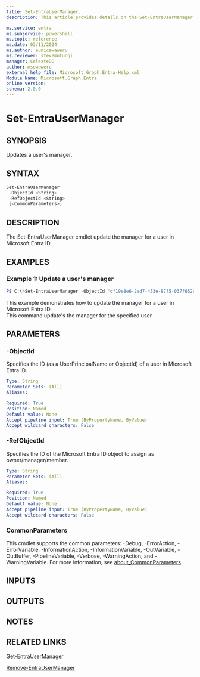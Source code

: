 ```yaml
---
title: Set-EntraUserManager.
description: This article provides details on the Set-EntraUserManager command.

ms.service: entra
ms.subservice: powershell
ms.topic: reference
ms.date: 03/11/2024
ms.author: eunicewaweru
ms.reviewer: stevemutungi
manager: CelesteDG
author: msewaweru
external help file: Microsoft.Graph.Entra-Help.xml
Module Name: Microsoft.Graph.Entra
online version:
schema: 2.0.0
---
```


# Set-EntraUserManager

## SYNOPSIS
Updates a user's manager.

## SYNTAX

```powershell
Set-EntraUserManager 
 -ObjectId <String> 
 -RefObjectId <String> 
 [<CommonParameters>]
```

## DESCRIPTION
The Set-EntraUserManager cmdlet update the manager for a user in Microsoft Entra ID.

## EXAMPLES

### Example 1: Update a user's manager
```powershell
PS C:\>Set-EntraUserManager -ObjectId "df19e8e6-2ad7-453e-87f5-037f6529ae16" -RefObjectId "df19e8e6-2ad7-453e-87f5-037f6529ae16"
```

This example demonstrates how to update the manager for a user in Microsoft Entra ID.     
This command update's the manager for the specified user.

## PARAMETERS

### -ObjectId
Specifies the ID (as a UserPrincipalName or ObjectId) of a user in Microsoft Entra ID.

```yaml
Type: String
Parameter Sets: (All)
Aliases:

Required: True
Position: Named
Default value: None
Accept pipeline input: True (ByPropertyName, ByValue)
Accept wildcard characters: False
```

### -RefObjectId
Specifies the ID of the Microsoft Entra ID object to assign as owner/manager/member.

```yaml
Type: String
Parameter Sets: (All)
Aliases:

Required: True
Position: Named
Default value: None
Accept pipeline input: True (ByPropertyName, ByValue)
Accept wildcard characters: False
```

### CommonParameters
This cmdlet supports the common parameters: -Debug, -ErrorAction, -ErrorVariable, -InformationAction, -InformationVariable, -OutVariable, -OutBuffer, -PipelineVariable, -Verbose, -WarningAction, and -WarningVariable. For more information, see [about_CommonParameters](https://go.microsoft.com/fwlink/?LinkID=113216).

## INPUTS

## OUTPUTS

## NOTES

## RELATED LINKS

[Get-EntraUserManager](Get-EntraUserManager.md)

[Remove-EntraUserManager](Remove-EntraUserManager.md)


